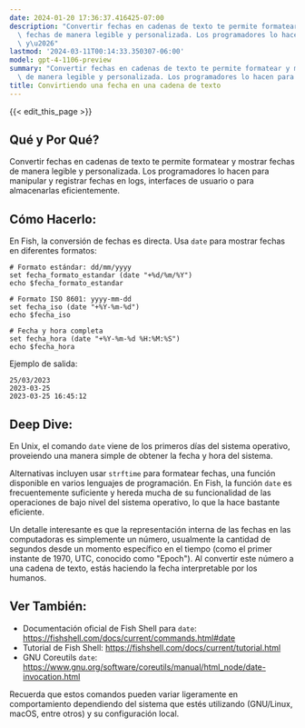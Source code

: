 ```yaml
---
date: 2024-01-20 17:36:37.416425-07:00
description: "Convertir fechas en cadenas de texto te permite formatear y mostrar\
  \ fechas de manera legible y personalizada. Los programadores lo hacen para manipular\
  \ y\u2026"
lastmod: '2024-03-11T00:14:33.350307-06:00'
model: gpt-4-1106-preview
summary: "Convertir fechas en cadenas de texto te permite formatear y mostrar fechas\
  \ de manera legible y personalizada. Los programadores lo hacen para manipular y\u2026"
title: Convirtiendo una fecha en una cadena de texto
---
```


{{< edit_this_page >}}

## Qué y Por Qué?

Convertir fechas en cadenas de texto te permite formatear y mostrar fechas de manera legible y personalizada. Los programadores lo hacen para manipular y registrar fechas en logs, interfaces de usuario o para almacenarlas eficientemente.

## Cómo Hacerlo:

En Fish, la conversión de fechas es directa. Usa `date` para mostrar fechas en diferentes formatos:

```Fish Shell
# Formato estándar: dd/mm/yyyy
set fecha_formato_estandar (date "+%d/%m/%Y")
echo $fecha_formato_estandar

# Formato ISO 8601: yyyy-mm-dd
set fecha_iso (date "+%Y-%m-%d")
echo $fecha_iso

# Fecha y hora completa
set fecha_hora (date "+%Y-%m-%d %H:%M:%S")
echo $fecha_hora
```

Ejemplo de salida:

```
25/03/2023
2023-03-25
2023-03-25 16:45:12
```

## Deep Dive:

En Unix, el comando `date` viene de los primeros días del sistema operativo, proveiendo una manera simple de obtener la fecha y hora del sistema. 

Alternativas incluyen usar `strftime` para formatear fechas, una función disponible en varios lenguajes de programación. En Fish, la función `date` es frecuentemente suficiente y hereda mucha de su funcionalidad de las operaciones de bajo nivel del sistema operativo, lo que la hace bastante eficiente.

Un detalle interesante es que la representación interna de las fechas en las computadoras es simplemente un número, usualmente la cantidad de segundos desde un momento específico en el tiempo (como el primer instante de 1970, UTC, conocido como "Epoch"). Al convertir este número a una cadena de texto, estás haciendo la fecha interpretable por los humanos.

## Ver También:

- Documentación oficial de Fish Shell para `date`: https://fishshell.com/docs/current/commands.html#date
- Tutorial de Fish Shell: https://fishshell.com/docs/current/tutorial.html
- GNU Coreutils `date`: https://www.gnu.org/software/coreutils/manual/html_node/date-invocation.html

Recuerda que estos comandos pueden variar ligeramente en comportamiento dependiendo del sistema que estés utilizando (GNU/Linux, macOS, entre otros) y su configuración local.
